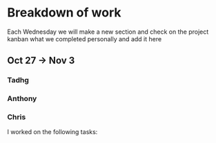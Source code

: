 # Breakdown of work
Each Wednesday we will make a new section and check on the project kanban what we completed personally and add it here

## Oct 27 -> Nov 3
### Tadhg

### Anthony

### Chris
I worked on the following tasks:
